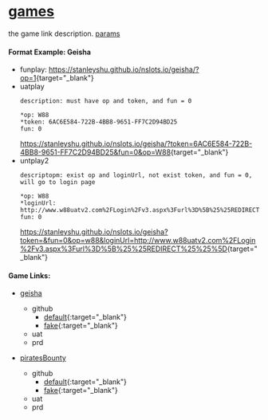 # [games](../index.md)

the game link description.  [params](./params.md)

#### Format Example: Geisha
- funplay:
    <https://stanleyshu.github.io/nslots.io/geisha/?op=1>{target="_blank"}
- uatplay
    ```
    description: must have op and token, and fun = 0

    *op: W88
    *token: 6AC6E584-722B-4BB8-9651-FF7C2D94BD25
    fun: 0
    ```
    <https://stanleyshu.github.io/nslots.io/geisha/?token=6AC6E584-722B-4BB8-9651-FF7C2D94BD25&fun=0&op=W88>{target="_blank"}
- untplay2
    ```
    descriptopm: exist op and loginUrl, not exist token, and fun = 0, will go to login page

    *op: W88
    *loginUrl: http://www.w88uatv2.com%2FLogin%2Fv3.aspx%3Furl%3D%5B%25%25REDIRECT%25%25%5D
    fun: 0
    ```
    <https://stanleyshu.github.io/nslots.io/geisha?token=&fun=0&op=w88&loginUrl=http://www.w88uatv2.com%2FLogin%2Fv3.aspx%3Furl%3D%5B%25%25REDIRECT%25%25%5D>{target="_blank"}

#### Game Links:

- [geisha](../games/geisha.md)
    - github
        - [default](https://stanleyshu.github.io/nslots.io/geisha/?op=1){:target="_blank"}
        - [fake](https://stanleyshu.github.io/nslots.io/geishaFake/?op=1){:target="_blank"}
    - uat
    - prd

- [piratesBounty](../games/piratesBounty.md)
    - github
        - [default](https://stanleyshu.github.io/nslots.io/piratesBounty/?op=1){:target="_blank"}
        - [fake](https://stanleyshu.github.io/nslots.io/piratesBountyFake/?op=1){:target="_blank"}
    - uat
    - prd 
